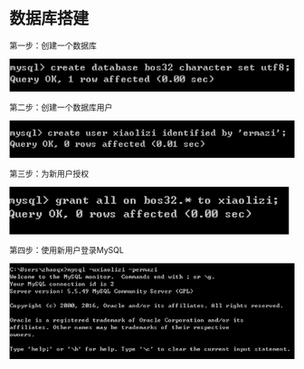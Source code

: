 # 数据库搭建

第一步：创建一个数据库

![](../../../.gitbook/assets/image%20%28103%29.png)

第二步：创建一个数据库用户

![](../../../.gitbook/assets/image%20%28111%29.png)

第三步：为新用户授权

![](../../../.gitbook/assets/image%20%2861%29.png)

第四步：使用新用户登录MySQL

![](../../../.gitbook/assets/image%20%2853%29.png)

